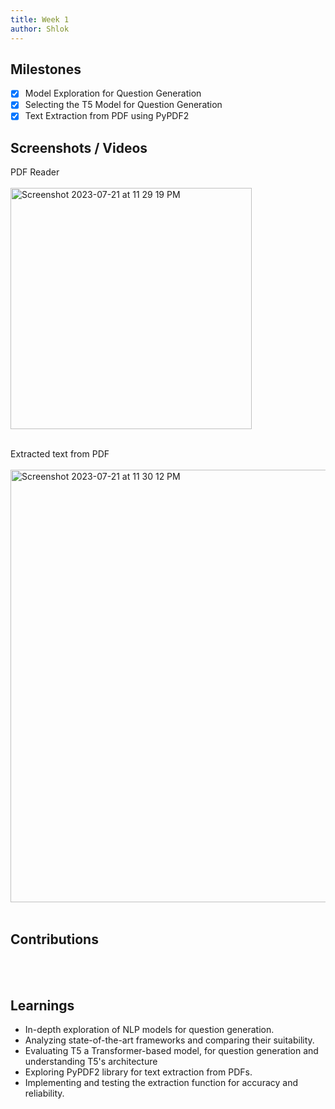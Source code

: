 ```yaml
---
title: Week 1
author: Shlok   
---
```


## Milestones
- [x] Model Exploration for Question Generation
- [x] Selecting the T5 Model for Question Generation
- [x] Text Extraction from PDF using PyPDF2

## Screenshots / Videos 
PDF Reader
<br></br>
<img width="386" alt="Screenshot 2023-07-21 at 11 29 19 PM" src="https://github.com/ShlokRana/c4gt-milestones/assets/62721720/93b80486-dc9b-421e-ad23-328d18199a63">
<br></br>

Extracted text from PDF
<br></br>
<img width="692" alt="Screenshot 2023-07-21 at 11 30 12 PM" src="https://github.com/ShlokRana/c4gt-milestones/assets/62721720/0a740422-83cd-4d05-b6b0-cddbfda3ba58">
<br></br>

## Contributions
<br></br>
## Learnings
- In-depth exploration of NLP models for question generation.
- Analyzing state-of-the-art frameworks and comparing their suitability.
- Evaluating T5 a Transformer-based model, for question generation and understanding T5's architecture
- Exploring PyPDF2 library for text extraction from PDFs.
- Implementing and testing the extraction function for accuracy and reliability.
